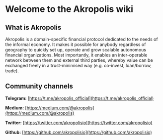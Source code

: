 # Welcome to the Akropolis wiki

## What is Akropolis
Akropolis is a domain-specific financial protocol dedicated to the needs of the informal economy. It makes it possible for anybody regardless of geography to quickly set up, operate and grow scalable autonomous financial organizations. Most importantly, it enables an inter-operable network between them and external third parties, whereby value can be exchanged freely in a trust-minimised way (e.g. co-invest, loan/borrow, trade). 



## Community channels

**Telegram:** [https://t.me/akropolis_official](https://t.me/akropolis_official)

**Medium:** [https://medium.com/@akropolis](https://medium.com/@akropolis)

**Twitter:** [https://twitter.com/akropolisio](https://twitter.com/akropolisio)

**Github:** [https://github.com/akropolisio](https://github.com/akropolisio)
